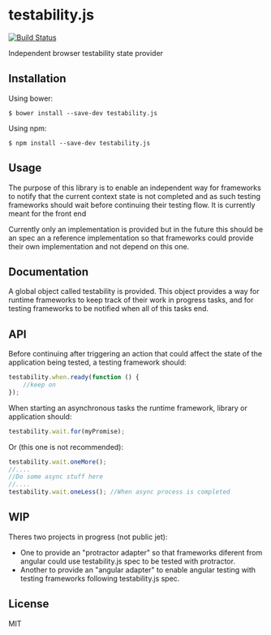 # testability.js

[![Build Status](https://secure.travis-ci.org/alfonso-presa/testability.js.png?branch=master)](http://travis-ci.org/alfonso-presa/testability.js)

Independent browser testability state provider

## Installation

Using bower:

```
$ bower install --save-dev testability.js
```

Using npm:

```
$ npm install --save-dev testability.js
```

## Usage

The purpose of this library is to enable an independent way for frameworks to notify that the current context state is not completed and as such testing frameworks should wait before continuing their testing flow. It is currently meant for the front end

Currently only an implementation is provided but in the future this should be an spec an a reference implementation so that frameworks could provide their own implementation and not depend on this one.

## Documentation

A global object called testability is provided. This object provides a way for runtime frameworks to keep track of their work in progress tasks, and for testing frameworks to be notified when all of this tasks end.

## API

Before continuing after triggering an action that could affect the state of the application being tested, a testing framework should:

```js
testability.when.ready(function () {
	//keep on
});
```

When starting an asynchronous tasks the runtime framework, library or application should:

```js
testability.wait.for(myPromise);
```

Or (this one is not recommended):

```js
testability.wait.oneMore();
//....
//Do some async stuff here
//....
testability.wait.oneLess(); //When async process is completed

```

## WIP

Theres two projects in progress (not public jet):
- One to provide an "protractor adapter" so that frameworks diferent from angular could use testability.js spec to be tested with protractor.
- Another to provide an "angular adapter" to enable angular testing with testing frameworks following testability.js spec.

## License

MIT
